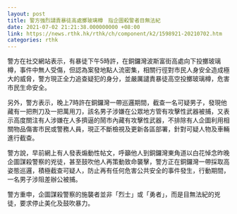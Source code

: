 ```yaml
---
layout: post
title: 警方強烈譴責暴徒高處擲玻璃樽　指企圖殺警者目無法紀
date: 2021-07-02 21:21:38.000000000 +08:00
link: https://news.rthk.hk/rthk/ch/component/k2/1598921-20210702.htm
categories: rthk
---
```


警方在社交網站表示，有暴徒下午5時許，在銅鑼灣波斯富街高處向下投擲玻璃樽，事件中無人受傷，但認為案發地點人流密集，相關行徑對市民人身安全造成極大的威脅，警方現正全力追查疑犯的身分，並嚴厲譴責暴徒高空投擲玻璃樽，危害市民生命安全。

另外，警方表示，晚上7時許在銅鑼灣一帶巡邏期間，截查一名可疑男子，發現他藏有一把𠝹刀及一把萬用刀，該名男子涉嫌在公眾地方管有攻擊性武器被捕，又表示高度關注有人涉嫌在人多擠逼的鬧市內藏有攻擊性武器，不排除有人企圖利用相關物品傷害市民或警務人員，現正不斷檢視及更新各區部署，針對可疑人物及車輛進行截查。

警方說，早前網上有人發表煽動性帖文，呼籲他人到銅鑼灣東角道以白花悼念昨晚企圖謀殺警察的兇徒，甚至鼓吹他人再策動致命襲擊，警方正在銅鑼灣一帶採取高姿態巡邏，積極截查可疑人，防止再有任何危害公共安全的事件發生，行動期間，一名男子涉阻差辦公被捕。

警方重申，企圖謀殺警察的施襲者並非「烈士」或「勇者」，而是目無法紀的兇徒，要求停止美化及鼓吹暴力。
